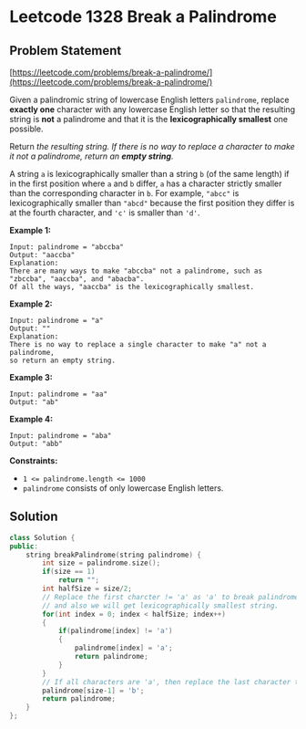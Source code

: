 # Leetcode 1328 Break a Palindrome

## Problem Statement

[https://leetcode.com/problems/break-a-palindrome/](https://leetcode.com/problems/break-a-palindrome/)

Given a palindromic string of lowercase English letters `palindrome`, replace **exactly one** character with any lowercase English letter so that the resulting string is **not** a palindrome and that it is the **lexicographically smallest** one possible.

Return _the resulting string. If there is no way to replace a character to make it not a palindrome, return an **empty string**._

A string `a` is lexicographically smaller than a string `b` \(of the same length\) if in the first position where `a` and `b` differ, `a` has a character strictly smaller than the corresponding character in `b`. For example, `"abcc"` is lexicographically smaller than `"abcd"` because the first position they differ is at the fourth character, and `'c'` is smaller than `'d'`.

**Example 1:**

```text
Input: palindrome = "abccba"
Output: "aaccba"
Explanation: 
There are many ways to make "abccba" not a palindrome, such as "zbccba", "aaccba", and "abacba".
Of all the ways, "aaccba" is the lexicographically smallest.
```

**Example 2:**

```text
Input: palindrome = "a"
Output: ""
Explanation: 
There is no way to replace a single character to make "a" not a palindrome,
so return an empty string.
```

**Example 3:**

```text
Input: palindrome = "aa"
Output: "ab"
```

**Example 4:**

```text
Input: palindrome = "aba"
Output: "abb"
```

**Constraints:**

* `1 <= palindrome.length <= 1000`
* `palindrome` consists of only lowercase English letters.

## Solution

```cpp
class Solution {
public:
    string breakPalindrome(string palindrome) {
        int size = palindrome.size();
        if(size == 1)
            return "";
        int halfSize = size/2;
        // Replace the first charcter != 'a' as 'a' to break palindrome
        // and also we will get lexicographically smallest string.
        for(int index = 0; index < halfSize; index++)
        {
            if(palindrome[index] != 'a')
            {
                palindrome[index] = 'a';
                return palindrome;
            }
        }
        // If all characters are 'a', then replace the last character to b
        palindrome[size-1] = 'b';
        return palindrome;
    }
};
```

